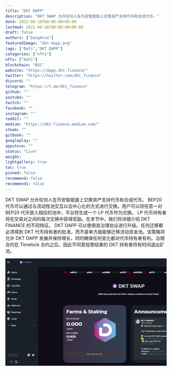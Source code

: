```yaml
---
title: "DKT DAPP"
description: "DKT SWAP 允许任何人在币安智能链上交换资产支持代币和合成代币。"
date: 2022-08-16T00:00:00+08:00
lastmod: 2022-08-16T00:00:00+08:00
draft: false
authors: ["boogArno"]
featuredImage: "dkt-dapp.png"
tags: ["DeFi","DKT DAPP"]
categories: ["nfts"]
nfts: ["DeFi"]
blockchain: "BSC"
website: "https://dapp.dkt.finance/"
twitter: "https://twitter.com/dkt_finance"
discord: ""
telegram: "https://t.me/dkt_finance"
github: ""
youtube: ""
twitch: ""
facebook: ""
instagram: ""
reddit: ""
medium: "https://dkt-finance.medium.com/"
steam: ""
gitbook: ""
googleplay: ""
appstore: ""
status: "Live"
weight: 
lightgallery: true
toc: true
pinned: false
recommend: false
recommend1: false
---
```

DKT SWAP 允许任何人在币安智能链上交换资产支持代币和合成代币。 BEP20 代币可以通过与流动性池交互以去中心化的方式进行交换。用户可以将任意一对 BEP20 代币放入相应的池中，平台将生成一个 LP 代币作为交换。 LP 代币持有者将在交易对之间的每次交换中获得奖励。在本节中，我们将详细介绍 DKT FINANCE 的不同特征。
DKT DAPP 可以使用其治理协议进行升级。任何迁移都必须得到 DKT 代币持有者的批准，而不是单方面能够迁移流动资金池。该策略将允许 DKT DAPP 发展并保持增长，同时确保任何变化都对代币持有者有利。治理合约在 Timelock 合约之后，因此不同意投票结果的 DKT 持有者将有时间退出矿池。

![dktdapp-dapp-defi-bsc-image1_5d22c200caa0c7a3006f6d1b0f965293](dktdapp-dapp-defi-bsc-image1_5d22c200caa0c7a3006f6d1b0f965293.png)